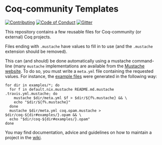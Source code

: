 #  Coq-community Templates

[![Contributing][contributing-shield]][contributing-link]
[![Code of Conduct][conduct-shield]][conduct-link]
[![Gitter][gitter-shield]][gitter-link]

[contributing-shield]: https://img.shields.io/badge/contributions-welcome-%23f7931e.svg
[contributing-link]: https://github.com/coq-community/manifesto/blob/master/CONTRIBUTING.md

[conduct-shield]: https://img.shields.io/badge/%E2%9D%A4-code%20of%20conduct-%23f15a24.svg
[conduct-link]: https://github.com/coq-community/manifesto/blob/master/CODE_OF_CONDUCT.md

[gitter-shield]: https://img.shields.io/badge/chat-on%20gitter-%23c1272d.svg
[gitter-link]: https://gitter.im/coq-community/Lobby

This repository contains a few reusable files for Coq-community (or external)
Coq projects.

Files ending with `.mustache` have values to fill in to use (and the
`.mustache` extension should be removed).

This can (and should) be done automatically using a mustache command-line (many
`mustache` implementations are available from the [Mustache website](https://mustache.github.io).
To do so, you must write a `meta.yml` file containing the requested values.
For instance, the [example files](https://github.com/coq-community/manifesto/tree/master/templates/examples) were generated in the
following way:

``` shell
for dir in examples/*; do
  for f in default.nix.mustache README.md.mustache .travis.yml.mustache; do
    mustache $dir/meta.yml $f > $dir/${f%.mustache} && \
    echo "$dir/${f%.mustache}"
  done
  mustache $dir/meta.yml coq.opam.mustache > $dir/coq-${dir#examples/}.opam && \
  echo "$dir/coq-${dir#examples/}.opam"
done
```
You may find documentation, advice and guidelines on how to maintain a project
in the [wiki](https://github.com/coq-community/manifesto/wiki).
